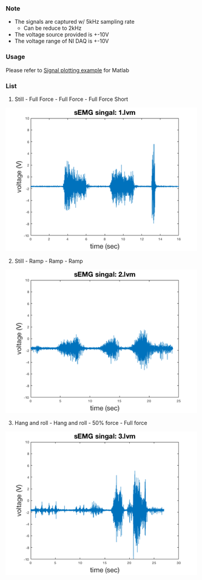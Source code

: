 ### Note
* The signals are captured w/ 5kHz sampling rate
    - Can be reduce to 2kHz
* The voltage source provided is +-10V
* The voltage range of NI DAQ is +-10V

### Usage
Please refer to [Signal plotting example](https://github.com/dymnz/sEMG/tree/master/ADC_NI_DAQ/Signal%20plotting%20example) for Matlab


### List
1. Still - Full Force - Full Force - Full Force Short

<p align="center"><img src="https://raw.githubusercontent.com/dymnz/sEMG/master/Signals/1.png" alt="request_status"></p>

2. Still - Ramp - Ramp - Ramp

<p align="center"><img src="https://raw.githubusercontent.com/dymnz/sEMG/master/Signals/2.png" alt="request_status"></p>

3. Hang and roll - Hang and roll - 50% force - Full force

<p align="center"><img src="https://raw.githubusercontent.com/dymnz/sEMG/master/Signals/3.png" alt="request_status"></p>



